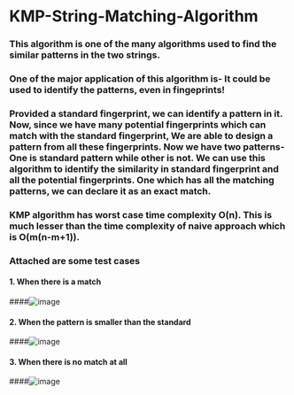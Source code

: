 # KMP-String-Matching-Algorithm
### This algorithm is one of the many algorithms used to find the similar patterns in the two strings. 
### One of the major application of this algorithm is- It could be used to identify the patterns, even in fingeprints! 
### Provided a standard fingerprint, we can identify a pattern in it. Now, since we have many potential fingerprints which can match with the standard fingerprint, We are able to design a pattern from all these fingerprints. Now we have two patterns- One is standard pattern while other is not. We can use this algorithm to identify the similarity in standard fingerprint and all the potential fingerprints. One which has all the matching patterns, we can declare it as an exact match.
### KMP algorithm has worst case time complexity O(n). This is much lesser than the time complexity of naive approach which is O(m(n-m+1)).
### Attached are some test cases
#### 1. When there is a match
####![image](https://user-images.githubusercontent.com/113305888/205102262-2cd11898-c902-4521-b656-75abb19b03ab.png)
#### 2. When the pattern is smaller than the standard
####![image](https://user-images.githubusercontent.com/113305888/205102464-473b1943-6f83-4d22-8447-9f43d8202dd7.png)
#### 3. When there is no match at all
####![image](https://user-images.githubusercontent.com/113305888/205102588-0c79ed8c-2afc-47b9-bee1-f5ff18fe6684.png)
